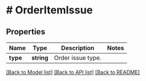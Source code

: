 # # OrderItemIssue

## Properties

Name | Type | Description | Notes
------------ | ------------- | ------------- | -------------
**type** | **string** | Order issue type. |

[[Back to Model list]](../../README.md#models) [[Back to API list]](../../README.md#endpoints) [[Back to README]](../../README.md)
